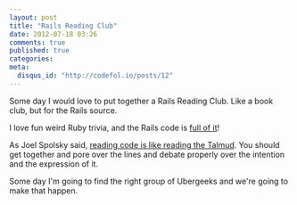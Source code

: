 ```yaml
---
layout: post
title: "Rails Reading Club"
date: 2012-07-18 03:26
comments: true
published: true
categories: 
meta:
  disqus_id: "http://codefol.io/posts/12"
---
```

Some day I would love to put together a Rails Reading Club.  Like a book club, but for the Rails source.

I love fun weird Ruby trivia, and the Rails code is <a href="http://codefol.io/posts/11-Deep-Rails-Understanding-HashWithIndifferentAccess-Understanding-the-Params-Hash">full of it</a>!

As Joel Spolsky said, <a href="http://www.joelonsoftware.com/articles/fog0000000053.html">reading code is like reading the Talmud</a>.  You should get together and pore over the lines and debate properly over the intention and the expression of it.

Some day I'm going to find the right group of Ubergeeks and we're going to make that happen.
